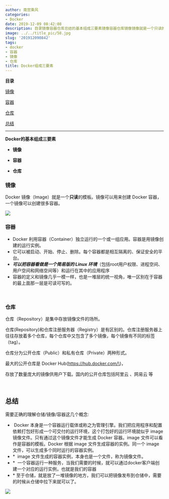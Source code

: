 ```yaml
---
author: 南宫乘风
categories:
- Docker
date: 2019-12-09 08:42:08
description: 目录镜像容器仓库总结的基本组成三要素镜像容器仓库镜像镜像就是一个只读的模板。镜像可以用来创建容器，一个镜像可以创建很多容器。容器利用容器独立运行的一个或一组应用。容器是用镜像创建的运行实例。它可以被启。。。。。。。
image: ../../title_pic/58.jpg
slug: '201912090842'
tags:
- docker
- 容器
- 镜像
- 仓库
title: Docker组成三要素
---
```


<!--more-->

**目录**

[镜像](#%E9%95%9C%E5%83%8F)

[容器](#%E5%AE%B9%E5%99%A8)

[仓库](#%E4%BB%93%E5%BA%93)

[总结](#%E6%80%BB%E7%BB%93)

---

**Docker的基本组成三要素**

- **镜像**

- **容器**

- **仓库**

### 镜像

Docker 镜像（Image）就是一个**只读**的模板。镜像可以用来创建 Docker 容器，一个镜像可以创建很多容器。

![](../../image/20191209083715214.png)

### **容器**

- Docker 利用容器（Container）独立运行的一个或一组应用。容器是用镜像创建的运行实例。
- 它可以被启动、开始、停止、删除。每个容器都是相互隔离的、保证安全的平台。
- **_可以把容器看做是一个简易版的 Linux 环境_**（包括root用户权限、进程空间、用户空间和网络空间等）和运行在其中的应用程序
- 容器的定义和镜像几乎一模一样，也是一堆层的统一视角，唯一区别在于容器的最上面那一层是可读可写的。

 

### **仓库**

仓库（Repository）是集中存放镜像文件的场所。

仓库\(Repository\)和仓库注册服务器（Registry）是有区别的。仓库注册服务器上往往存放着多个仓库，每个仓库中又包含了多个镜像，每个镜像有不同的标签（tag）。

仓库分为公开仓库（Public）和私有仓库（Private）两种形式。

最大的公开仓库是 Docker Hub\(https://hub.docker.com/\)，

存放了数量庞大的镜像供用户下载。国内的公开仓库包括阿里云 、网易云 等

 

## 总结

需要正确的理解仓储/镜像/容器这几个概念:

-  Docker 本身是一个容器运行载体或称之为管理引擎。我们把应用程序和配置依赖打包好形成一个可交付的运行环境，这个打包好的运行环境就似乎 image镜像文件。只有通过这个镜像文件才能生成 Docker 容器。image 文件可以看作是容器的模板。Docker 根据 image 文件生成容器的实例。同一个 image 文件，可以生成多个同时运行的容器实例。
- \*  image 文件生成的容器实例，本身也是一个文件，称为镜像文件。
- \*  一个容器运行一种服务，当我们需要的时候，就可以通过docker客户端创建一个对应的运行实例，也就是我们的容器
- \* 至于仓储，就是放了一堆镜像的地方，我们可以把镜像发布到仓储中，需要的时候从仓储中拉下来就可以了。

![](../../image/20191209084126705.png)